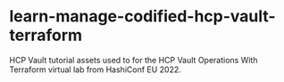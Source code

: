 # learn-manage-codified-hcp-vault-terraform
HCP Vault tutorial assets used to for the HCP Vault Operations With Terraform virtual lab from HashiConf EU 2022.
